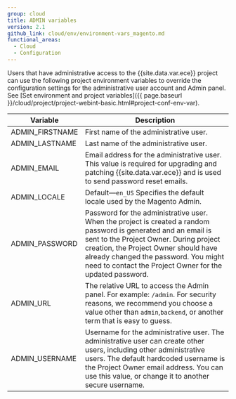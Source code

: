 ```yaml
---
group: cloud
title: ADMIN variables
version: 2.1
github_link: cloud/env/environment-vars_magento.md
functional_areas:
  - Cloud
  - Configuration
---
```


Users that have administrative access to the {{site.data.var.ece}} project can use the
following project environment variables to override the configuration settings
for the administrative user account and Admin panel. See [Set environment and project variables]({{ page.baseurl }}/cloud/project/project-webint-basic.html#project-conf-env-var).


| Variable        | Description                                                                                                                                                                                                                                                                                            |
|-----------------|--------------------------------------------------------------------------------------------------------------------------------------------------------------------------------------------------------------------------------------------------------------------------------------------------------|
| ADMIN_FIRSTNAME | First name of the administrative user.                                                                                                                                                                                                                                                                 |
| ADMIN_LASTNAME  | Last name of the administrative user.                                                                                                                                                                                                                                                                  |
| ADMIN_EMAIL     | Email address for the administrative user. This value is required for upgrading and patching {{site.data.var.ece}} and is used to send password reset emails.                                                                                                                                          |
| ADMIN_LOCALE    | Default—`en_US` Specifies the default locale used by the Magento Admin.                                                                                                                                                                                                                                |
| ADMIN_PASSWORD  | Password for the administrative user. When the project is created a random password is generated and an email is sent to the Project Owner. During project creation, the Project Owner should have already changed the password. You might need to contact the Project Owner for the updated password. |
| ADMIN_URL       | The relative URL to access the Admin panel. For example: `/admin`. For security reasons, we recommend you choose a value other than `admin`,`backend`, or another term that is easy to guess.                                                                                                          |
| ADMIN_USERNAME  | Username for the administrative user. The administrative user can create other users, including other administrative users. The default hardcoded username is the Project Owner email address. You can use this value, or change it to another secure username.                                        |
